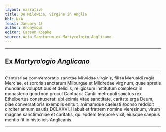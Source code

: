 ```yaml
---
layout: narrative
title: De Mildwida, virgine in Anglia
bhl: N/A
feast: January 17
author: Anonymous
editor: Carson Koepke
source: Acta Sanctorum ex Martyrologio Anglicano
---
```


---

## Ex *Martyrologio Anglicano*

---

Cantuariae commemoratio sanctae Milwidae virginis, filiae Merualdi regis Merciae, et sororis sanctarum Milburgae et Mildredae virginum, quae spretis mundanis voluptatibus et deliciis, religiosum institutum complexa in monasterio quod non procul Cantuaria Cantii metropoli sanctus rex Ethelbertus construxerat: ubi eximia vitae sanctitate, caritate erga Deum, piae conversationis exemplis enituit, animamque caelesti sponso reddidit circiter annum salutis DCLXXVI. Habuit et fratrem nomine Meresinum, virum magnae sanctimoniae et caritatis, qui eodem tempore vixit, eiusque saepius mentio fit in historicis Anglicanis.

---
